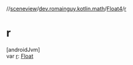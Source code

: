 //[sceneview](../../../index.md)/[dev.romainguy.kotlin.math](../index.md)/[Float4](index.md)/[r](r.md)

# r

[androidJvm]\
var [r](r.md): [Float](https://kotlinlang.org/api/latest/jvm/stdlib/kotlin/-float/index.html)
